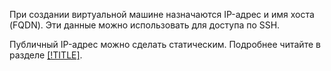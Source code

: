 При создании виртуальной машине назначаются IP-адрес и имя хоста (FQDN). Эти данные можно использовать для доступа по SSH.

Публичный IP-адрес можно сделать статическим. Подробнее читайте в разделе [[!TITLE]](../compute/operations/vm-control/vm-set-static-ip.md).
